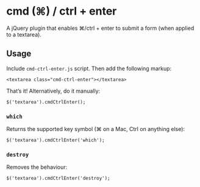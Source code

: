 # cmd (⌘) / ctrl + enter

A jQuery plugin that enables <key>⌘</key>/<key>ctrl</key> + <key>enter</key> to submit a form (when applied to a textarea).

## Usage

Include `cmd-ctrl-enter.js` script. Then add the following markup:

    <textarea class="cmd-ctrl-enter"></textarea>

That’s it! Alternatively, do it manually:

    $('textarea').cmdCtrlEnter();

### `which`

Returns the supported key symbol (<key>⌘</key> on a Mac, <key>Ctrl</key> on anything else):

    $('textarea').cmdCtrlEnter('which');

### `destroy`

Removes the behaviour:

    $('textarea').cmdCtrlEnter('destroy');